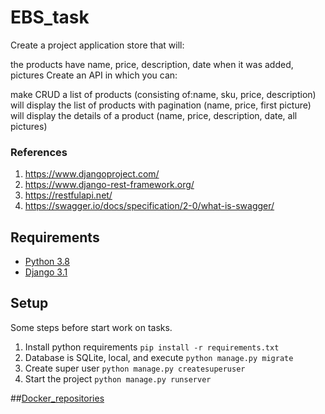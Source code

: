 
# EBS_task

Create a project application store that will:

the products have name, price, description, date when it was added, pictures
Create an API in which you can:

make CRUD a list of products (consisting of:name, sku, price, description)
will display the list of products with pagination (name, price, first picture)
will display the details of a product (name, price, description, date, all pictures)

### References

1. https://www.djangoproject.com/
2. https://www.django-rest-framework.org/
3. https://restfulapi.net/
4. https://swagger.io/docs/specification/2-0/what-is-swagger/

## Requirements
* [Python 3.8](https://docs.python.org/3.8)
* [Django 3.1](https://docs.djangoproject.com/en/3.1)
## Setup

Some steps before start work on tasks.

1. Install python requirements ```pip install -r requirements.txt```
2. Database is SQLite, local, and execute ```python manage.py migrate```
3. Create super user ```python manage.py createsuperuser```
4. Start the project ```python manage.py runserver```


##[Docker_repositories](https://hub.docker.com/repository/docker/23oisjd/task)


